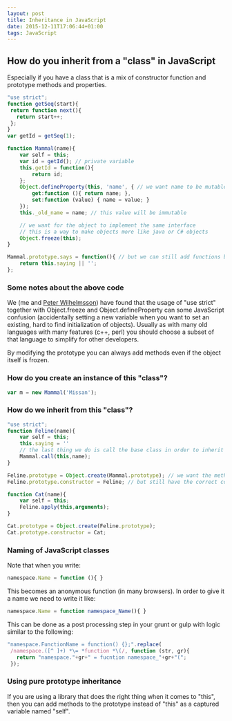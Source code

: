 ```yaml
---
layout: post
title: Inheritance in JavaScript
date: 2015-12-11T17:06:44+01:00
tags: JavaScript
---
```


## How do you inherit from a "class" in JavaScript

Especially if you have a class that is a mix of constructor function and prototype methods and properties.

~~~ JavaScript
"use strict";
function getSeq(start){
 return function next(){
   return start++;
 };
}
var getId = getSeq(1);

function Mammal(name){
    var self = this;
    var id = getId(); // private variable
    this.getId = function(){
        return id;
    };
    Object.defineProperty(this, 'name', { // we want name to be mutable
        get:function (){ return name; },
        set:function (value) { name = value; }
    });
    this._old_name = name; // this value will be immutable

    // we want for the object to implement the same interface
    // this is a way to make objects more like java or C# objects
    Object.freeze(this);
}

Mammal.prototype.says = function(){ // but we can still add functions by adding to the prototype
    return this.saying || '';
};
~~~

### Some notes about the above code

We (me and [Peter Wilhelmsson](https://github.com/2hdddg/)) have found that the usage of "use strict" together with Object.freeze and Object.defineProperty can some JavaScript confusion (accidentally setting a new variable when you want to set an existing, hard to find initialization of objects). Usually as with many old languages with many features (c++, perl) you should choose a subset of that language to simplify for other developers.

By modifying the prototype you can always add methods even if the object itself is frozen.

### How do you create an instance of this "class"?

~~~ JavaScript
var m = new Mammal('Missan');
~~~

### How do we inherit from this "class"?

~~~ JavaScript
"use strict";
function Feline(name){
    var self = this;
    this.saying = ''
    // the last thing we do is call the base class in order to inherit and freeze this class
    Mammal.call(this,name);
}

Feline.prototype = Object.create(Mammal.prototype); // we want the methods and properties added through prototype
Feline.prototype.constructor = Feline; // but still have the correct constructor

function Cat(name){
    var self = this;
    Feline.apply(this,arguments);
}

Cat.prototype = Object.create(Feline.prototype);
Cat.prototype.constructor = Cat;
~~~

### Naming of JavaScript classes

Note that when you write:

~~~ JavaScript
namespace.Name = function (){ }
~~~

This becomes an anonymous function (in many browsers). In order to give it a name we need to write it like:

~~~ JavaScript
namespace.Name = function namespace_Name(){ }
~~~

This can be done as a post processing step in your grunt or gulp with logic similar to the following:

~~~ JavaScript
"namespace.FunctionName = function() {};".replace(
 /namespace.([^ ]+) *\= *function *\(/, function (str, gr){
   return "namespace."+gr+" = fucntion namespace_"+gr+"(";
 });
~~~

### Using pure prototype inheritance

If you are using a library that does the right thing when it comes to "this", then you can add methods to the prototype instead of "this" as a captured variable named "self".
